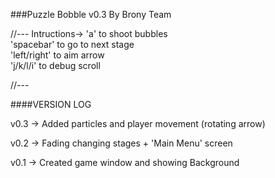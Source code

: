 ###Puzzle Bobble v0.3
By Brony Team

//---
  Intructions->
	'a' to shoot bubbles <br />
	'spacebar' to go to next stage <br />
	'left/right' to aim arrow <br />
	'j/k/l/i' to debug scroll


//---

####VERSION LOG 

v0.3 -> Added particles and player movement (rotating arrow)

v0.2 -> Fading changing stages + 'Main Menu' screen

v0.1 -> Created game window and showing Background